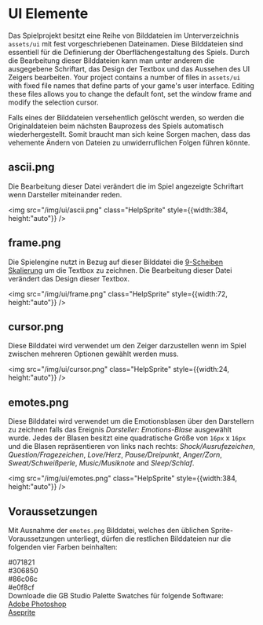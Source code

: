 # UI Elemente

Das Spielprojekt besitzt eine Reihe von Bilddateien im Unterverzeichnis `assets/ui` mit fest vorgeschriebenen Dateinamen. Diese Bilddateien sind essentiell für die Definierung der Oberflächengestaltung des Spiels. Durch die Bearbeitung dieser Bilddateien kann man unter anderem die ausgegebene Schriftart, das Design der Textbox und das Aussehen des UI Zeigers bearbeiten.
Your project contains a number of files in `assets/ui` with fixed file names that define parts of your game's user interface. Editing these files allows you to change the default font, set the window frame and modify the selection cursor.

Falls eines der Bilddateien versehentlich gelöscht werden, so werden die Originaldateien beim nächsten Bauprozess des Spiels automatisch wiederhergestellt. Somit braucht man sich keine Sorgen machen, dass das vehemente Ändern von Dateien zu unwiderruflichen Folgen führen könnte.

## ascii.png

Die Bearbeitung dieser Datei verändert die im Spiel angezeigte Schriftart wenn Darsteller miteinander reden.

<img src="/img/ui/ascii.png" class="HelpSprite" style={{width:384, height:"auto"}} />

## frame.png

Die Spielengine nutzt in Bezug auf dieser Bilddatei die [9-Scheiben Skalierung](https://en.wikipedia.org/wiki/9-slice_scaling) um die Textbox zu zeichnen. Die Bearbeitung dieser Datei verändert das Design dieser Textbox.

<img src="/img/ui/frame.png" class="HelpSprite" style={{width:72, height:"auto"}} />

## cursor.png

Diese Bilddatei wird verwendet um den Zeiger darzustellen wenn im Spiel zwischen mehreren Optionen gewählt werden muss.

<img src="/img/ui/cursor.png" class="HelpSprite" style={{width:24, height:"auto"}} />

## emotes.png

Diese Bilddatei wird verwendet um die Emotionsblasen über den Darstellern zu zeichnen falls das Ereignis _Darsteller: Emotions-Blase_ ausgewählt wurde. Jedes der Blasen besitzt eine quadratische Größe von `16px` x `16px` und die Blasen repräsentieren von links nach rechts: _Shock/Ausrufezeichen_, _Question/Fragezeichen_, _Love/Herz_, _Pause/Dreipunkt_, _Anger/Zorn_, _Sweat/Schweißperle_, _Music/Musiknote_ and _Sleep/Schlaf_.

<img src="/img/ui/emotes.png" class="HelpSprite" style={{width:384, height:"auto"}} />

## Voraussetzungen

Mit Ausnahme der `emotes.png` Bilddatei, welches den üblichen Sprite-Voraussetzungen unterliegt, dürfen die restlichen Bilddateien nur die folgenden vier Farben beinhalten:

<div><div class="Swatch" style={{ background: "#071821" }}></div><div class="SwatchLabel">#071821</div></div>
<div><div class="Swatch" style={{ background: "#306850" }}></div><div class="SwatchLabel">#306850</div></div>
<div><div class="Swatch" style={{ background: "#86c06c" }}></div><div class="SwatchLabel">#86c06c</div></div>
<div><div class="Swatch" style={{ background: "#e0f8cf" }}></div><div class="SwatchLabel">#e0f8cf</div></div>

<div class="InfoBox">
Downloade die GB Studio Palette Swatches für folgende Software:<br />
<a href="/assets/swatches/gb-studio-photoshop.aco">Adobe Photoshop</a><br />
<a href="/assets/swatches/gb-studio-aseprite.aseprite">Aseprite</a>
</div>
